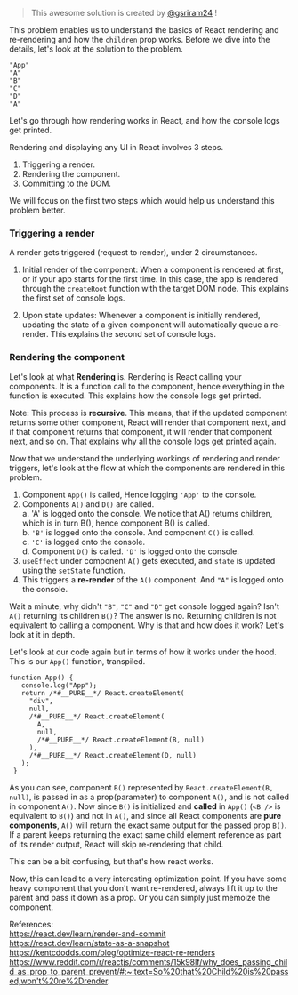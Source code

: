 > This awesome solution is created by [@gsriram24]([https://github.com/pinglu85](https://github.com/gsriram24)) !

This problem enables us to understand the basics of React rendering and re-rendering and how the `children` prop works. Before we dive into the details, let's look at the solution to the problem. 

```
"App"
"A"
"B"
"C"
"D"
"A"
```
Let's go through how rendering works in React, and how the console logs get printed. 

Rendering and displaying any UI in React involves 3 steps. 

1. Triggering a render. 
2. Rendering the component. 
3. Committing to the DOM. 

We will focus on the first two steps which would help us understand this problem better. 

### Triggering a render

A render gets triggered (request to render), under 2 circumstances. 

1. Initial render of the component: When a component is rendered at first, or if your app starts for the first time. In this case, the app is rendered through the `createRoot` function with the target DOM node. 
This explains the first set of console logs. 

2. Upon state updates: Whenever a component is initially rendered, updating the state of a given component will automatically queue a re-render. This explains the second set of console logs. 

### Rendering the component

Let's look at what **Rendering** is. Rendering is React calling your components. It is a function call to the component, hence everything in the function is executed. This explains how the console logs get printed. 

Note: This process is **recursive**. This means, that if the updated component returns some other component, React will render that component next, and if that component returns that component, it will render that component next, and so on. That explains why all the console logs get printed again. 

Now that we understand the underlying workings of rendering and render triggers, let's look at the flow at which the components are rendered in this problem. 

1. Component `App()` is called, Hence logging `'App'` to the console. 
2. Components `A()` and `D()` are called. <br>
    a. 'A' is logged onto the console. We notice that A() returns children, which is in turn B(), hence 
        component B() is called. <br>
    b. `'B'` is logged onto the console. And component `C()` is called. <br>
    c. `'C'` is logged onto the console. <br>
    d.  Component `D()` is called.  `'D'` is logged onto the console.
3. `useEffect` under component `A()` gets executed, and `state` is updated using the `setState` 
     function. 
4. This triggers a **re-render** of the `A()` component. And `"A"` is logged onto the console.

Wait a minute, why didn't `"B"`, `"C"` and `"D"` get console logged again? Isn't `A()` returning its children `B()`? The answer is no. Returning children is not equivalent to calling a component. 
Why is that and how does it work? Let's look at it in depth. 

Let's look at our code again but in terms of how it works under the hood. This is our `App()` function, transpiled. 

``` 
function App() {
   console.log("App");
   return /*#__PURE__*/ React.createElement(
     "div",
     null,
     /*#__PURE__*/ React.createElement(
       A,
       null,
       /*#__PURE__*/ React.createElement(B, null)
     ),
     /*#__PURE__*/ React.createElement(D, null)
   );
 }
```
As you can see, component `B()` represented by `React.createElement(B, null)`, is passed in as a prop(parameter) to component `A()`, and is not called in component `A()`. 
Now since `B()` is initialized and **called** in `App()` (`<B />` is equivalent to `B()`) and not in `A()`, and since all React components are **pure components**, `A()` will return the exact same output for the passed prop `B()`. If a parent keeps returning the exact same child element reference as part of its render output, React will skip re-rendering that child. 

This can be a bit confusing, but that's how react works. 

Now, this can lead to a very interesting optimization point. If you have some heavy component that you don't want re-rendered, always lift it up to the parent and pass it down as a prop. Or you can simply just memoize the component. 

References: <br>
https://react.dev/learn/render-and-commit <br>
https://react.dev/learn/state-as-a-snapshot <br>
https://kentcdodds.com/blog/optimize-react-re-renders <br>
https://www.reddit.com/r/reactjs/comments/15k98lf/why_does_passing_child_as_prop_to_parent_prevent/#:~:text=So%20that%20Child%20is%20passed,won't%20re%2Drender.
